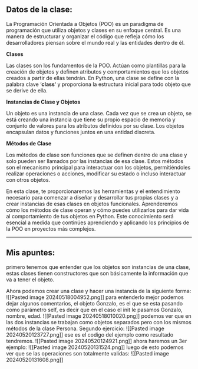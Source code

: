   ## Datos de la clase: 

La Programación Orientada a Objetos (POO) es un paradigma de programación que utiliza objetos y clases en su enfoque central. Es una manera de estructurar y organizar el código que refleja cómo los desarrolladores piensan sobre el mundo real y las entidades dentro de él.

**Clases**

Las clases son los fundamentos de la POO. Actúan como plantillas para la creación de objetos y definen atributos y comportamientos que los objetos creados a partir de ellas tendrán. En Python, una clase se define con la palabra clave ‘**class**‘ y proporciona la estructura inicial para todo objeto que se derive de ella.

**Instancias de Clase y Objetos**

Un objeto es una instancia de una clase. Cada vez que se crea un objeto, se está creando una instancia que tiene su propio espacio de memoria y conjunto de valores para los atributos definidos por su clase. Los objetos encapsulan datos y funciones juntos en una entidad discreta.

**Métodos de Clase**

Los métodos de clase son funciones que se definen dentro de una clase y solo pueden ser llamados por las instancias de esa clase. Estos métodos son el mecanismo principal para interactuar con los objetos, permitiéndoles realizar operaciones o acciones, modificar su estado o incluso interactuar con otros objetos.

En esta clase, te proporcionaremos las herramientas y el entendimiento necesario para comenzar a diseñar y desarrollar tus propias clases y a crear instancias de esas clases en objetos funcionales. Aprenderemos cómo los métodos de clase operan y cómo puedes utilizarlos para dar vida al comportamiento de tus objetos en Python. Este conocimiento será esencial a medida que continúes aprendiendo y aplicando los principios de la POO en proyectos más complejos.

-------------
## Mis apuntes: 

primero tenemos que entender que los objetos son instancias de una clase, estas clases tienen constructores que son básicamente la información que va a tener el objeto. 

Ahora podemos crear una clase y hacer una instancia de la siguiente forma: 
![[Pasted image 20240518004952.png]]
para entenderlo mejor podemos dejar algunos comentarios, el objeto Gonzalo, es el que se esta pasando como parámetro self, es decir que en el caso el init le pasamos Gonzalo, nombre, edad.
![[Pasted image 20240518010020.png]]
podemos ver que en las dos instancias se trabajan como objetos separados pero con los mismos métodos de la clase Persona.
Segundo ejercicio: 
![[Pasted image 20240520123727.png]]
ese es el codigo del ejemplo como resultado tendremos. 
![[Pasted image 20240520124921.png]]
ahora haremos un 3er ejemplo: 
![[Pasted image 20240520131524.png]]
luego de esto podemos ver que se las operaciones son totalmente validas: 
![[Pasted image 20240520131608.png]]

